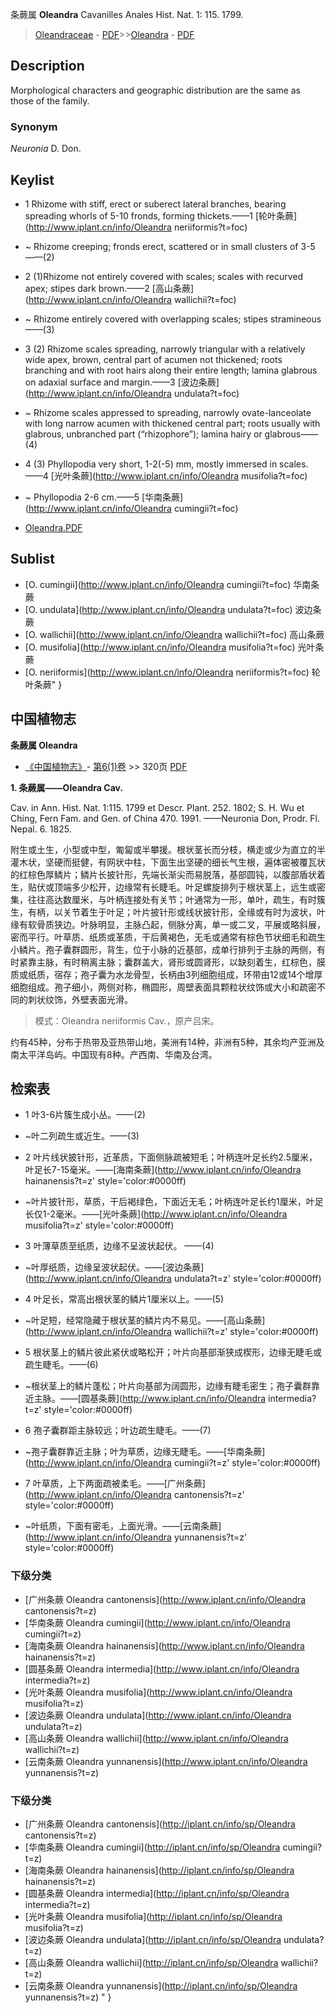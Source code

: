 条蕨属 **Oleandra** Cavanilles Anales Hist. Nat. 1: 115. 1799.

> [Oleandraceae](http://www.iplant.cn/info/Oleandraceae?t=foc) - [PDF](http://www.iplant.cn/foc/pdf/Oleandraceae.pdf)>>[Oleandra](http://www.iplant.cn/info/Oleandra?t=foc) - [PDF](http://www.iplant.cn/foc/pdf/Oleandra.pdf)

## Description

Morphological characters and geographic distribution are the same as those of the family.

### Synonym
*Neuronia* D. Don.


## Keylist

* 1 Rhizome with stiff, erect or suberect lateral branches, bearing spreading whorls of 5-10 fronds, forming thickets.——1  [轮叶条蕨](http://www.iplant.cn/info/Oleandra neriiformis?t=foc)
* ~ Rhizome creeping; fronds erect, scattered or in small clusters of 3-5——(2)

* 2 (1)Rhizome not entirely covered with scales; scales with recurved apex; stipes dark brown.——2  [高山条蕨](http://www.iplant.cn/info/Oleandra wallichii?t=foc)
* ~ Rhizome entirely covered with overlapping scales; stipes stramineous——(3)

* 3 (2) Rhizome scales spreading, narrowly triangular with a relatively wide apex, brown, central part of acumen not thickened; roots branching and with root hairs along their entire length; lamina glabrous on adaxial surface and margin.——3  [波边条蕨](http://www.iplant.cn/info/Oleandra undulata?t=foc)
* ~ Rhizome scales appressed to spreading, narrowly ovate-lanceolate with long narrow acumen with thickened central part; roots usually with glabrous, unbranched part (“rhizophore”); lamina hairy or glabrous——(4)

* 4 (3) Phyllopodia very short, 1-2(-5) mm, mostly immersed in scales.——4  [光叶条蕨](http://www.iplant.cn/info/Oleandra musifolia?t=foc)
* ~ Phyllopodia 2-6 cm.——5  [华南条蕨](http://www.iplant.cn/info/Oleandra cumingii?t=foc)


* [Oleandra.PDF](http://www.iplant.cn/foc/pdf/Oleandra.pdf)

## Sublist

* [O.  cumingii](http://www.iplant.cn/info/Oleandra cumingii?t=foc)
 华南条蕨
* [O.  undulata](http://www.iplant.cn/info/Oleandra undulata?t=foc)
 波边条蕨
* [O.  wallichii](http://www.iplant.cn/info/Oleandra wallichii?t=foc)
 高山条蕨
* [O.  musifolia](http://www.iplant.cn/info/Oleandra musifolia?t=foc)
 光叶条蕨
* [O.  neriiformis](http://www.iplant.cn/info/Oleandra neriiformis?t=foc) 轮叶条蕨"
}
## 中国植物志

**条蕨属 Oleandra**

* [《中国植物志》](http://www.iplant.cn/frps)- [第6(1)卷](http://www.iplant.cn/frps/vol/6(1)) >> 320页 [PDF](http://www.iplant.cn/frps/pdf/6(1)/154y.pdf)


**1. 条蕨属——Oleandra Cav.**

Cav. in Ann. Hist. Nat. 1:115. 1799 et Descr. Plant. 252. 1802; S. H. Wu et Ching, Fern Fam. and Gen. of China 470. 1991. ——Neuronia Don, Prodr. Fl. Nepal. 6. 1825.

附生或土生，小型或中型，匍匐或半攀援。根状茎长而分枝，横走或少为直立的半灌木状，坚硬而挺健，有网状中柱，下面生出坚硬的细长气生根，遍体密被覆瓦状的红棕色厚鳞片；鳞片长披针形，先端长渐尖而易脱落，基部圆钝，以腹部盾状着生，贴伏或顶端多少松开，边缘常有长睫毛。叶足螺旋排列于根状茎上，远生或密集，往往高达数厘米，与叶柄连接处有关节；叶通常为一形，单叶，疏生，有时簇生，有柄，以关节着生于叶足；叶片披针形或线状披针形，全缘或有时为波状，叶缘有软骨质狭边。叶脉明显，主脉凸起，侧脉分离，单一或二叉，平展或略斜展，密而平行。叶草质、纸质或革质，干后黄褐色，无毛或通常有棕色节状细毛和疏生小鳞片。孢子囊群圆形，背生，位于小脉的近基部，成单行排列于主脉的两侧，有时紧靠主脉，有时稍离主脉；囊群盖大，肾形或圆肾形，以缺刻着生，红棕色，膜质或纸质，宿存；孢子囊为水龙骨型，长柄由3列细胞组成，环带由12或14个增厚细胞组成。孢子细小，两侧对称，椭圆形，周壁表面具颗粒状纹饰或大小和疏密不同的刺状纹饰，外壁表面光滑。

> 模式：Oleandra neriiformis Cav.，原产吕宋。

约有45种，分布于热带及亚热带山地，美洲有14种，非洲有5种，其余均产亚洲及南太平洋岛屿。中国现有8种。产西南、华南及台湾。

## 检索表

* 1 叶3-6片簇生成小丛。——(2)
* ~叶二列疏生或近生。——(3)

* 2 叶片线状披针形，近革质，下面侧脉疏被短毛；叶柄连叶足长约2.5厘米，叶足长7-15毫米。——[海南条蕨](http://www.iplant.cn/info/Oleandra hainanensis?t=z'  style='color:#0000ff)

* ~叶片披针形，草质，干后褐绿色，下面近无毛；叶柄连叶足长约1厘米，叶足长仅1-2毫米。——[光叶条蕨](http://www.iplant.cn/info/Oleandra musifolia?t=z'  style='color:#0000ff)


* 3 叶薄草质至纸质，边缘不呈波状起伏。 ——(4)
* ~叶厚纸质，边缘呈波状起伏。——[波边条蕨](http://www.iplant.cn/info/Oleandra undulata?t=z'  style='color:#0000ff)


* 4 叶足长，常高出根状茎的鳞片1厘米以上。——(5)
* ~叶足短，经常隐藏于根状茎的鳞片内不易见。——[高山条蕨](http://www.iplant.cn/info/Oleandra wallichii?t=z'  style='color:#0000ff)


* 5 根状茎上的鳞片彼此紧伏或略松开；叶片向基部渐狭成楔形，边缘无睫毛或疏生睫毛。——(6)
* ~根状茎上的鳞片蓬松；叶片向基部为阔圆形，边缘有睫毛密生；孢子囊群靠近主脉。——[圆基条蕨](http://www.iplant.cn/info/Oleandra intermedia?t=z'  style='color:#0000ff)


* 6 孢子囊群距主脉较远；叶边疏生睫毛。——(7)
* ~孢子囊群靠近主脉；叶为草质，边缘无睫毛。——[华南条蕨](http://www.iplant.cn/info/Oleandra cumingii?t=z'  style='color:#0000ff)


* 7 叶草质，上下两面疏被柔毛。——[广州条蕨](http://www.iplant.cn/info/Oleandra cantonensis?t=z'  style='color:#0000ff)

* ~叶纸质，下面有密毛，上面光滑。——[云南条蕨](http://www.iplant.cn/info/Oleandra yunnanensis?t=z'  style='color:#0000ff)

### 下级分类
* [广州条蕨  Oleandra cantonensis](http://www.iplant.cn/info/Oleandra cantonensis?t=z)
* [华南条蕨  Oleandra cumingii](http://www.iplant.cn/info/Oleandra cumingii?t=z)
* [海南条蕨  Oleandra hainanensis](http://www.iplant.cn/info/Oleandra hainanensis?t=z)
* [圆基条蕨  Oleandra intermedia](http://www.iplant.cn/info/Oleandra intermedia?t=z)
* [光叶条蕨  Oleandra musifolia](http://www.iplant.cn/info/Oleandra musifolia?t=z)
* [波边条蕨  Oleandra undulata](http://www.iplant.cn/info/Oleandra undulata?t=z)
* [高山条蕨  Oleandra wallichii](http://www.iplant.cn/info/Oleandra wallichii?t=z)
* [云南条蕨  Oleandra yunnanensis](http://www.iplant.cn/info/Oleandra yunnanensis?t=z)

### 下级分类
* [广州条蕨  Oleandra cantonensis](http://iplant.cn/info/sp/Oleandra cantonensis?t=z)
* [华南条蕨  Oleandra cumingii](http://iplant.cn/info/sp/Oleandra cumingii?t=z)
* [海南条蕨  Oleandra hainanensis](http://iplant.cn/info/sp/Oleandra hainanensis?t=z)
* [圆基条蕨  Oleandra intermedia](http://iplant.cn/info/sp/Oleandra intermedia?t=z)
* [光叶条蕨  Oleandra musifolia](http://iplant.cn/info/sp/Oleandra musifolia?t=z)
* [波边条蕨  Oleandra undulata](http://iplant.cn/info/sp/Oleandra undulata?t=z)
* [高山条蕨  Oleandra wallichii](http://iplant.cn/info/sp/Oleandra wallichii?t=z)
* [云南条蕨  Oleandra yunnanensis](http://iplant.cn/info/sp/Oleandra yunnanensis?t=z)
"
}